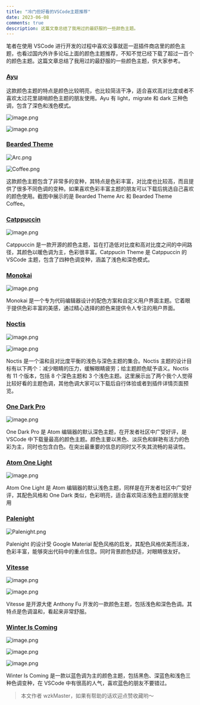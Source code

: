 ```yaml
---
title: "冷门但好看的VSCode主题推荐"
date: 2023-06-08
comments: true
description: 这篇文章总结了我用过的最舒服的一些颜色主题。
---
```


笔者在使用 VSCode 进行开发的过程中喜欢没事就逛一逛插件商店里的颜色主题，也看过国内外许多论坛上面的颜色主题推荐，不知不觉已经下载了超过一百个的颜色主题。这篇文章总结了我用过的最舒服的一些颜色主题，供大家参考。

### [Ayu](https://marketplace.visualstudio.com/items?itemName=teabyii.ayu)

这款颜色主题的特点是颜色比较明亮，也比较简洁干净，适合喜欢高对比度或者不喜欢太过花里胡哨颜色主题的朋友使用。Ayu 有 light，migrate 和 dark 三种色调，包含了深色和浅色模式。

![image.png](https://p6-juejin.byteimg.com/tos-cn-i-k3u1fbpfcp/ea5b596a54414432a73dd2d3fd663a54~tplv-k3u1fbpfcp-watermark.image?)

![image.png](https://p6-juejin.byteimg.com/tos-cn-i-k3u1fbpfcp/1941b923b38047319d613d8453e7da58~tplv-k3u1fbpfcp-watermark.image?)

### [Bearded Theme](https://marketplace.visualstudio.com/items?itemName=BeardedBear.beardedtheme)

![Arc.png](https://p3-juejin.byteimg.com/tos-cn-i-k3u1fbpfcp/b83c102c83224d2385d4f07ecee97326~tplv-k3u1fbpfcp-watermark.image?)

![Coffee.png](https://p1-juejin.byteimg.com/tos-cn-i-k3u1fbpfcp/3820d9326add4342884ba862ce10cd78~tplv-k3u1fbpfcp-watermark.image?)

这款颜色主题包含了非常多的变种，其特点是色彩丰富，对比度也比较高，而且提供了很多不同色调的变种。如果喜欢色彩丰富主题的朋友可以下载后挑选自己喜欢的颜色使用。截图中展示的是 Bearded Theme Arc 和 Bearded Theme Coffee。

### [Catppuccin](https://marketplace.visualstudio.com/items?itemName=Catppuccin.catppuccin-vsc)

![image.png](https://p9-juejin.byteimg.com/tos-cn-i-k3u1fbpfcp/377f025e2712431e9b353e31f97999b7~tplv-k3u1fbpfcp-watermark.image?)

Catppuccin 是一款开源的颜色主题，旨在打造低对比度和高对比度之间的中间路径，其颜色以暖色调为主，色彩很丰富。Catppucin Theme 是 Catppuccin 的 VSCode 主题，包含了四种色调变种，涵盖了浅色和深色模式。

### [Monokai](https://monokai.pro/vscode)

![image.png](https://p1-juejin.byteimg.com/tos-cn-i-k3u1fbpfcp/da7170aa7ae34fe5b595e30b61583ab5~tplv-k3u1fbpfcp-watermark.image?)

Monokai 是一个专为代码编辑器设计的配色方案和自定义用户界面主题。它着眼于提供色彩丰富的美感，通过精心选择的颜色来提供令人专注的用户界面。

### [Noctis](https://marketplace.visualstudio.com/items?itemName=liviuschera.noctis)

![image.png](https://p3-juejin.byteimg.com/tos-cn-i-k3u1fbpfcp/61dc409c91e24ad5b30f12e0cd064eb2~tplv-k3u1fbpfcp-watermark.image?)

![image.png](https://p3-juejin.byteimg.com/tos-cn-i-k3u1fbpfcp/9528eda2e24243299448f59b2438156a~tplv-k3u1fbpfcp-watermark.image?)

Noctis 是一个温和且对比度平衡的浅色与深色主题的集合。Noctis 主题的设计目标有以下两个：减少眼睛的压力，缓解眼睛疲劳；给主题颜色赋予语义。Noctis 有 11 个版本，包括 8 个深色主题和 3 个浅色主题。这里展示出了两个我个人觉得比较好看的主题色调，其他色调大家可以下载后自行体验或者到插件详情页面预览。

### [One Dark Pro](https://marketplace.visualstudio.com/items?itemName=zhuangtongfa.Material-theme)

![image.png](https://p6-juejin.byteimg.com/tos-cn-i-k3u1fbpfcp/79f8358b096e4ccb84043c5097a469cb~tplv-k3u1fbpfcp-watermark.image?)

One Dark Pro 是 Atom 编辑器的默认深色主题，在开发者社区中广受好评，是 VSCode 中下载量最高的颜色主题。颜色主要以黑色、淡灰色和鲜艳有活力的色彩为主，同时也包含白色。在突出最重要的信息的同时又不失其流畅的易读性。

### [Atom One Light](https://marketplace.visualstudio.com/items?itemName=akamud.vscode-theme-onelight)

![image.png](https://p3-juejin.byteimg.com/tos-cn-i-k3u1fbpfcp/84bd1d7a4a584a518d139a77f92ad2f4~tplv-k3u1fbpfcp-watermark.image?)

Atom One Light 是 Atom 编辑器的默认浅色主题，同样是在开发者社区中广受好评，其配色风格和 One Dark 类似，色彩明亮，适合喜欢简洁浅色主题的朋友使用

### [Palenight](https://marketplace.visualstudio.com/items?itemName=whizkydee.material-palenight-theme)

![Palenight.png](https://p6-juejin.byteimg.com/tos-cn-i-k3u1fbpfcp/e7c4d574cae142aa8104d710cb628585~tplv-k3u1fbpfcp-watermark.image?)

Palenight 的设计受 Google Material 配色风格的启发，其配色风格优美而活泼，色彩丰富，能够突出代码中的重点信息。同时背景颜色舒适，对眼睛很友好。

### [Vitesse](https://marketplace.visualstudio.com/items?itemName=antfu.theme-vitesse)

![image.png](https://p1-juejin.byteimg.com/tos-cn-i-k3u1fbpfcp/beb35b5c449b465c9b57e83fe8482266~tplv-k3u1fbpfcp-watermark.image?)

![image.png](https://p6-juejin.byteimg.com/tos-cn-i-k3u1fbpfcp/6adb4993c4e14dcfb7ad812df6e7d404~tplv-k3u1fbpfcp-watermark.image?)

Vitesse 是开源大佬 Anthony Fu 开发的一款颜色主题，包括浅色和深色色调。其特点是色调温和，看起来非常舒服。

### [Winter Is Coming](https://marketplace.visualstudio.com/items?itemName=johnpapa.winteriscoming)

![image.png](https://p1-juejin.byteimg.com/tos-cn-i-k3u1fbpfcp/98fc41795ebc4d568173e4d1c6f6753b~tplv-k3u1fbpfcp-watermark.image?)

![image.png](https://p1-juejin.byteimg.com/tos-cn-i-k3u1fbpfcp/9077599fc4da436f8a0eba0bdf92fd46~tplv-k3u1fbpfcp-watermark.image?)

![image.png](https://p3-juejin.byteimg.com/tos-cn-i-k3u1fbpfcp/b65947742a2e4aad9223aa802388e428~tplv-k3u1fbpfcp-watermark.image?)

Winter Is Coming 是一款以蓝色调为主的颜色主题，包括黑色、深蓝色和浅色三种色调变种，在 VSCode 中有很高的人气，喜欢蓝色的朋友不要错过。

> 本文作者 wzkMaster，如果有帮助的话欢迎点赞收藏哟～
